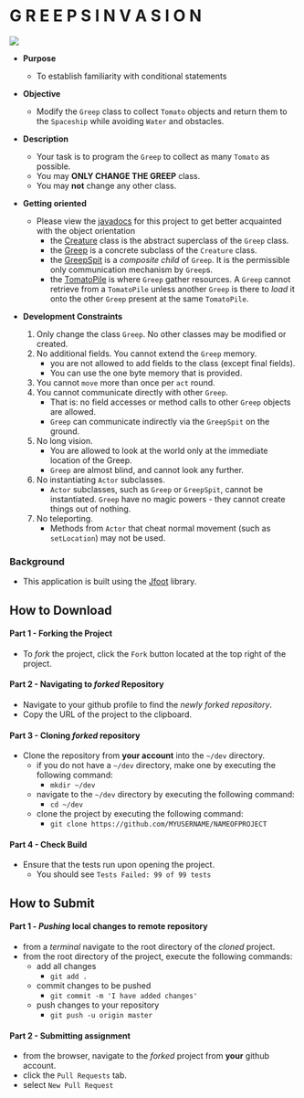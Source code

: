 # G R E E P S   I N V A S I O N
![](./greeps-world.gif)
* **Purpose**
    * To establish familiarity with conditional statements
* **Objective**
    * Modify the `Greep` class to collect `Tomato` objects and return them to the `Spaceship` while avoiding `Water` and obstacles.
* **Description**
    * Your task is to program the `Greep` to collect as many `Tomato` as possible.
    * You may **ONLY CHANGE THE GREEP** class.
    * You may **not** change any other class.
* **Getting oriented**
    * Please view the [javadocs](https://curriculeon.github.io/jfoot.greeps/javadocs/index.html) for this project to get better acquainted with the object orientation
        * the [Creature](https://curriculeon.github.io/jfoot.greeps/javadocs/com/github/curriculeon/greeps/Creature.html) class is the abstract superclass of the `Greep` class.
        * the [Greep](https://curriculeon.github.io/jfoot.greeps/javadocs/com/github/curriculeon/greeps/Greep.html) is a concrete subclass of the `Creature` class.
        * the [GreepSpit](https://curriculeon.github.io/jfoot.greeps/javadocs/com/github/curriculeon/greeps/GreepSpit.html) is a _composite child_ of `Greep`. It is the permissible only communication mechanism by `Greep`s.
        * the [TomatoPile](https://curriculeon.github.io/jfoot.greeps/javadocs/com/github/curriculeon/greeps/TomatoPile.html) is where `Greep` gather resources. A `Greep` cannot retrieve from a `TomatoPile` unless another `Greep` is there to _load_ it onto the other `Greep` present at the same `TomatoPile`.

* **Development Constraints**  
    1. Only change the class `Greep`. No other classes may be modified or 
created.
    2. No additional fields. You cannot extend the `Greep` memory.
        * you are not allowed to add fields to the class (except final fields).
        * You can use the one byte memory that is provided.
    3. You cannot `move` more than once per `act` round.
    4. You cannot communicate directly with other `Greep`.
        * That is: no field accesses or method calls to other `Greep` objects are allowed.
        * `Greep` can communicate indirectly via the `GreepSpit` on the ground.
    5. No long vision.
        * You are allowed to look at the world only at the immediate location of the Greep.
        * `Greep` are almost blind, and cannot look any further.
    6. No instantiating `Actor` subclasses.
        * `Actor` subclasses, such as `Greep` or `GreepSpit`, cannot be instantiated. `Greep` have no magic powers - they cannot create things out of nothing.
    7. No teleporting.
        * Methods from `Actor` that cheat normal movement (such as `setLocation`) may not be used.
        
        
### Background
* This application is built using the [Jfoot](https://github.com/Git-Leon/jfoot-api) library.




## How to Download

#### Part 1 - Forking the Project
* To _fork_ the project, click the `Fork` button located at the top right of the project.


#### Part 2 - Navigating to _forked_ Repository
* Navigate to your github profile to find the _newly forked repository_.
* Copy the URL of the project to the clipboard.

#### Part 3 - Cloning _forked_ repository
* Clone the repository from **your account** into the `~/dev` directory.
  * if you do not have a `~/dev` directory, make one by executing the following command:
    * `mkdir ~/dev`
  * navigate to the `~/dev` directory by executing the following command:
    * `cd ~/dev`
  * clone the project by executing the following command:
    * `git clone https://github.com/MYUSERNAME/NAMEOFPROJECT`

#### Part 4 - Check Build
* Ensure that the tests run upon opening the project.
    * You should see `Tests Failed: 99 of 99 tests`







## How to Submit

#### Part 1 -  _Pushing_ local changes to remote repository
* from a _terminal_ navigate to the root directory of the _cloned_ project.
* from the root directory of the project, execute the following commands:
    * add all changes
      * `git add .`
    * commit changes to be pushed
      * `git commit -m 'I have added changes'`
    * push changes to your repository
      * `git push -u origin master`

#### Part 2 - Submitting assignment
* from the browser, navigate to the _forked_ project from **your** github account.
* click the `Pull Requests` tab.
* select `New Pull Request`
